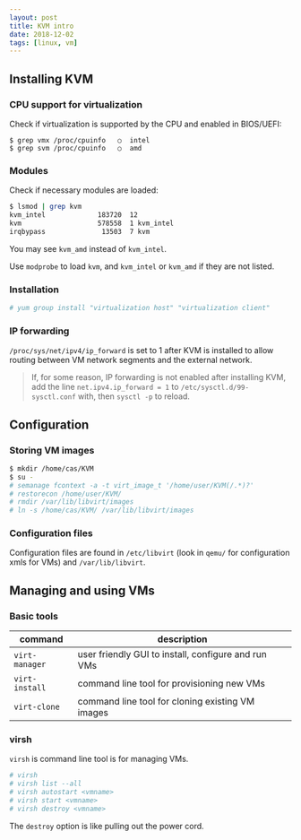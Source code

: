 ```yaml
---
layout: post
title: KVM intro
date: 2018-12-02
tags: [linux, vm]
---
```


## Installing KVM

### CPU support for virtualization

Check if virtualization is supported by the CPU and enabled in BIOS/UEFI:

```
$ grep vmx /proc/cpuinfo   ○  intel
$ grep svm /proc/cpuinfo   ○  amd
```

### Modules

Check if necessary modules are loaded:

```bash
$ lsmod | grep kvm
kvm_intel             183720  12 
kvm                   578558  1 kvm_intel
irqbypass              13503  7 kvm
```

You may see `kvm_amd` instead of `kvm_intel`.

Use `modprobe` to load `kvm`, and `kvm_intel` or `kvm_amd` if they are not listed.


### Installation


```bash
# yum group install "virtualization host" "virtualization client"
```


### IP forwarding

`/proc/sys/net/ipv4/ip_forward` is set to 1 after KVM is installed to allow routing between VM network segments and the external network.

> If, for some reason, IP forwarding is not enabled after installing KVM, add the line `net.ipv4.ip_forward = 1` to `/etc/sysctl.d/99-sysctl.conf` with, then `sysctl -p` to reload.


## Configuration

### Storing VM images

```bash
$ mkdir /home/cas/KVM
$ su -
# semanage fcontext -a -t virt_image_t '/home/user/KVM(/.*)?'
# restorecon /home/user/KVM/
# rmdir /var/lib/libvirt/images
# ln -s /home/cas/KVM/ /var/lib/libvirt/images
```

### Configuration files

Configuration files are found in `/etc/libvirt` (look in `qemu/` for configuration xmls for VMs) and `/var/lib/libvirt`.


## Managing and using VMs

### Basic tools


| command| description|
|--------|------------|
|`virt-manager` | user friendly GUI to install, configure and run VMs|
|`virt-install` | command line tool for provisioning new VMs |
|`virt-clone ` | command line tool for cloning existing VM images|


### virsh

`virsh` is command line tool is for managing VMs.

```bash
# virsh
# virsh list --all
# virsh autostart <vmname>
# virsh start <vmname>
# virsh destroy <vmname>
```

The `destroy` option is like pulling out the power cord.
